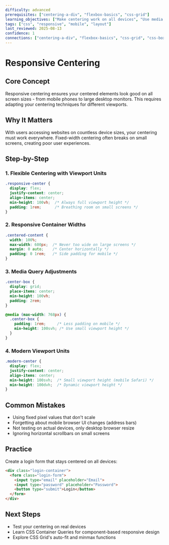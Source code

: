 ```yaml
---
difficulty: advanced
prerequisites: ["centering-a-div", "flexbox-basics", "css-grid"]
learning_objectives: ["Make centering work on all devices", "Use media queries for responsive layouts", "Handle different screen orientations"]
tags: ["css", "responsive", "mobile", "layout"]
last_reviewed: 2025-08-13
confidence: 1
connections: ["centering-a-div", "flexbox-basics", "css-grid", "css-box-model"]
---
```


# Responsive Centering

## Core Concept
Responsive centering ensures your centered elements look good on all screen sizes - from mobile phones to large desktop monitors. This requires adapting your centering techniques for different viewports.

## Why It Matters
With users accessing websites on countless device sizes, your centering must work everywhere. Fixed-width centering often breaks on small screens, creating poor user experiences.

## Step-by-Step

### 1. Flexible Centering with Viewport Units
```css
.responsive-center {
  display: flex;
  justify-content: center;
  align-items: center;
  min-height: 100vh;  /* Always full viewport height */
  padding: 1rem;      /* Breathing room on small screens */
}
```

### 2. Responsive Container Widths
```css
.centered-content {
  width: 100%;
  max-width: 600px;  /* Never too wide on large screens */
  margin: 0 auto;    /* Center horizontally */
  padding: 0 1rem;   /* Side padding for mobile */
}
```

### 3. Media Query Adjustments
```css
.center-box {
  display: grid;
  place-items: center;
  min-height: 100vh;
  padding: 2rem;
}

@media (max-width: 768px) {
  .center-box {
    padding: 1rem;     /* Less padding on mobile */
    min-height: 100svh; /* Use small viewport height */
  }
}
```

### 4. Modern Viewport Units
```css
.modern-center {
  display: flex;
  justify-content: center;
  align-items: center;
  min-height: 100svh;  /* Small viewport height (mobile Safari) */
  min-height: 100dvh;  /* Dynamic viewport height */
}
```

## Common Mistakes
- Using fixed pixel values that don't scale
- Forgetting about mobile browser UI changes (address bars)
- Not testing on actual devices, only desktop browser resize
- Ignoring horizontal scrollbars on small screens

## Practice
Create a login form that stays centered on all devices:
```html
<div class="login-container">
  <form class="login-form">
    <input type="email" placeholder="Email">
    <input type="password" placeholder="Password">
    <button type="submit">Login</button>
  </form>
</div>
```

## Next Steps
- Test your centering on real devices
- Learn CSS Container Queries for component-based responsive design
- Explore CSS Grid's auto-fit and minmax functions